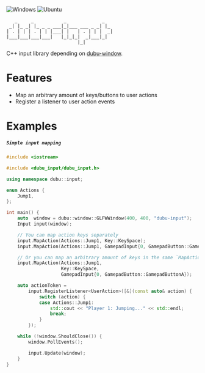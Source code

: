 ![Windows](https://github.com/Husenap/dubu-input/workflows/Windows/badge.svg)
![Ubuntu](https://github.com/Husenap/dubu-input/workflows/Ubuntu/badge.svg)

```
   _     _           _             _   
 _| |_ _| |_ _ _ ___|_|___ ___ _ _| |_ 
| . | | | . | | |___| |   | . | | |  _|
|___|___|___|___|   |_|_|_|  _|___|_|  
                          |_|          
```

C++ input library depending on [dubu-window](https://github.com/Husenap/dubu-window).

# Features

* Map an arbitrary amount of keys/buttons to user actions
* Register a listener to user action events

# Examples

##### **`Simple input mapping`**
```cpp
#include <iostream>

#include <dubu_input/dubu_input.h>

using namespace dubu::input;

enum Actions {
    Jump1,
};

int main() {
    auto  window = dubu::window::GLFWWindow(400, 400, "dubu-input");
    Input input(window);

    // You can map action keys separately
    input.MapAction(Actions::Jump1, Key::KeySpace);
    input.MapAction(Actions::Jump1, GamepadInput{0, GamepadButton::GamepadButtonA});

    // Or you can map an arbitrary amount of keys in the same `MapAction(...)` function call
    input.MapAction(Actions::Jump1,
                    Key::KeySpace,
                    GamepadInput{0, GamepadButton::GamepadButtonA});

    auto actionToken =
        input.RegisterListener<UserAction>([&](const auto& action) {
            switch (action) {
            case Actions::Jump1:
                std::cout << "Player 1: Jumping..." << std::endl;
                break;
            }
        });

    while (!window.ShouldClose()) {
        window.PollEvents();

        input.Update(window);
    }
}
```